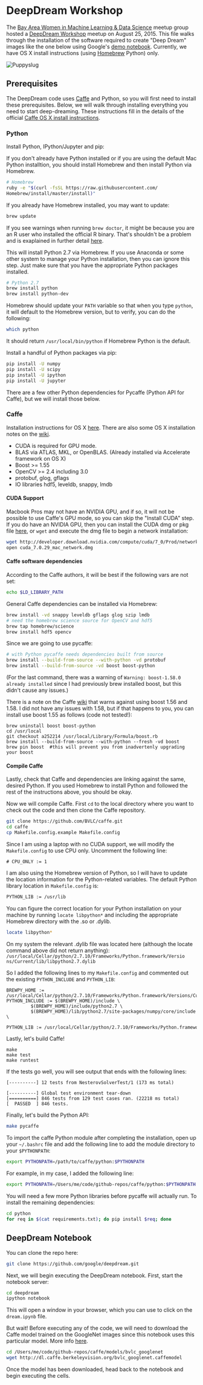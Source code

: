# DeepDream Workshop

The [Bay Area Women in Machine Learning & Data Science](http://www.meetup.com/Bay-Area-Women-in-Machine-Learning-and-Data-Science/) meetup group hosted a [DeepDream Workshop](http://www.meetup.com/Bay-Area-Women-in-Machine-Learning-and-Data-Science/events/224080723/) meetup on August 25, 2015.  This file walks through the installation of the software required to create "Deep Dream" images like the one below using Google's [demo notebook](https://github.com/google/deepdream).  Currently, we have OS X install instructions (using [Homebrew](http://brew.sh/) Python) only.  

![Puppyslug](./deepdream.png "Puppyslug")

## Prerequisites

The DeepDream code uses [Caffe](http://caffe.berkeleyvision.org/) and Python, so you will first need to install these prerequisites.  Below, we will walk through installing everything you need to start deep-dreaming.  These instructions fill in the details of the official [Caffe OS X install instructions](https://github.com/BVLC/caffe/wiki/Installation-%28OSX%29).

### Python 
Install Python, IPython/Jupyter and pip:

If you don't already have Python installed or if you are using the default Mac Python installtion, you should install Homebrew and then install Python via Homebrew.
```bash
# Homebrew
ruby -e "$(curl -fsSL https://raw.githubusercontent.com/
Homebrew/install/master/install)"
```
If you already have Homebrew installed, you may want to update:
```bash
brew update
```
If you see warnings when running `brew doctor`, it might be because you are an R user who installed the official R binary.  That's shouldn't be a problem and is exaplained in further detail [here](http://azaleasays.com/2014/08/25/homebrew-warnings-about-unbrewed-dylibs-installed-by-r/).


This will install Python 2.7 via Homebrew.  If you use Anaconda or some other system to manage your Python installation, then you can ignore this step.  Just make sure that you have the appropriate Python packages installed.

```bash
# Python 2.7
brew install python
brew install python-dev
```

Homebrew should update your `PATH` variable so that when you type `python`, it will default to the Homebrew version, but to verify, you can do the following:
```bash
which python
```
It should return `/usr/local/bin/python` if Homebrew Python is the default.



Install a handful of Python packages via pip: 
```bash
pip install -U numpy
pip install -U scipy
pip install -U ipython
pip install -U jupyter
```
There are a few other Python dependencies for Pycaffe (Python API for Caffe), but we will install those below.

### Caffe

Installation instructions for OS X [here](http://caffe.berkeleyvision.org/install_osx.html).  There are also some OS X installation notes on the [wiki](https://github.com/BVLC/caffe/wiki/Installation-%28OSX%29).

- CUDA is required for GPU mode.
- BLAS via ATLAS, MKL, or OpenBLAS.  (Already installed via Accelerate framework on OS X)
- Boost >= 1.55
- OpenCV >= 2.4 including 3.0
- protobuf, glog, gflags
- IO libraries hdf5, leveldb, snappy, lmdb



#### CUDA Support
Macbook Pros may not have an NVIDIA GPU, and if so, it will not be possible to use Caffe's GPU mode, so you can skip the "Install CUDA" step.  If you do have an NVIDIA GPU, then you can 
install the CUDA dmg or pkg file [here](https://developer.nvidia.com/cuda-downloads), or `wget` and execute the dmg file to begin a network installation:
```bash
wget http://developer.download.nvidia.com/compute/cuda/7_0/Prod/network_installers/cuda_7.0.29_mac_network.dmg
open cuda_7.0.29_mac_network.dmg
```

#### Caffe software dependencies
According to the Caffe authors, it will be best if the following vars are not set:
```bash
echo $LD_LIBRARY_PATH
```

General Caffe dependencies can be installed via Homebrew:
```bash
brew install -vd snappy leveldb gflags glog szip lmdb
# need the homebrew science source for OpenCV and hdf5
brew tap homebrew/science
brew install hdf5 opencv
```

Since we are going to use pycaffe:
```bash
# with Python pycaffe needs dependencies built from source
brew install --build-from-source --with-python -vd protobuf
brew install --build-from-source -vd boost boost-python
```
(For the last command, there was a warning of `Warning: boost-1.58.0 already installed` since I had previously brew installed boost, but this didn't cause any issues.)

There is a note on the Caffe [wiki](https://github.com/BVLC/caffe/wiki/Installation-%28OSX%29) that warns against using boost 1.56 and 1.58.  I did not have any issues with 1.58, but if that happens to you, you can install use boost 1.55 as follows (code not tested!):
```
brew uninstall boost boost-python
cd /usr/local
git checkout a252214 /usr/local/Library/Formula/boost.rb
brew install --build-from-source --with-python --fresh -vd boost
brew pin boost  #this will prevent you from inadvertenly upgrading your boost
```


#### Compile Caffe
Lastly, check that Caffe and dependencies are linking against the same, desired Python.  If you used Homebrew to install Python and followed the rest of the instructions above, you should be okay.

Now we will compile Caffe.  First `cd` to the local directory where you want to check out the code and then clone the Caffe repository.
```bash
git clone https://github.com/BVLC/caffe.git
cd caffe
cp Makefile.config.example Makefile.config
```

Since I am using a laptop with no CUDA support, we will modify the `Makefile.config` to use CPU only.  Uncomment the following line:
```
# CPU_ONLY := 1
```

I am also using the Homebrew version of Python, so I will have to update the location information for the Python-related variables.  The default Python library location in `Makefile.config` is:

```bash
PYTHON_LIB := /usr/lib
```

You can figure the correct location for your Python installation on your machine by running `locate libpython*` and including the appropriate Homebrew directory with the .so or .dylib.

```bash
locate libpython*
```

On my system the relevant .dylib file was located here (although the locate command above did not return anything): `/usr/local/Cellar/python/2.7.10/Frameworks/Python.framework/Versio
ns/Current/lib/libpython2.7.dylib`

So I added the following lines to my `Makefile.config` and commented out the existing `PYTHON_INCLUDE` and `PYTHON_LIB`:
```
BREWPY_HOME := /usr/local/Cellar/python/2.7.10/Frameworks/Python.framework/Versions/Current
PYTHON_INCLUDE := $(BREWPY_HOME)/include \
		 $(BREWPY_HOME)/include/python2.7 \
		 $(BREWPY_HOME)/lib/python2.7/site-packages/numpy/core/include \
```

```bash
PYTHON_LIB := /usr/local/Cellar/python/2.7.10/Frameworks/Python.framework/Versions/Current/lib
```

Lastly, let's build Caffe!


```
make
make test
make runtest
```
If the tests go well, you will see output that ends with the following lines:
```
[----------] 12 tests from NesterovSolverTest/1 (173 ms total)

[----------] Global test environment tear-down
[==========] 846 tests from 129 test cases ran. (22218 ms total)
[  PASSED  ] 846 tests.
```

Finally, let's build the Python API:
```bash
make pycaffe
```

To import the caffe Python module after completing the installation, open up your `~/.bashrc` file and add the following line to add the module directory to your `$PYTHONPATH`:
```bash
export PYTHONPATH=/path/to/caffe/python:$PYTHONPATH 
```
For example, in my case, I added the following line:
```bash
export PYTHONPATH=/Users/me/code/github-repos/caffe/python:$PYTHONPATH
```

You will need a few more Python libraries before pycaffe will actually run.  To install the remaining dependencies:
```bash
cd python
for req in $(cat requirements.txt); do pip install $req; done
```


## DeepDream Notebook

You can clone the repo here:
```bash
git clone https://github.com/google/deepdream.git
```

Next, we will begin executing the DeepDream notebook.  First, start the notebook server:
```bash
cd deepdream
ipython notebook
```
This will open a window in your browser, which you can use to click on the `dream.ipynb` file.

But wait! Before executing any of the code, we will need to download the Caffe model trained on the GoogleNet images since this notebook uses this particular model.  More info [here](https://github.com/BVLC/caffe/tree/master/models/bvlc_googlenet).

```bash
cd /Users/me/code/github-repos/caffe/models/bvlc_googlenet
wget http://dl.caffe.berkeleyvision.org/bvlc_googlenet.caffemodel
```

Once the model has been downloaded, head back to the notebook and begin executing the cells.




